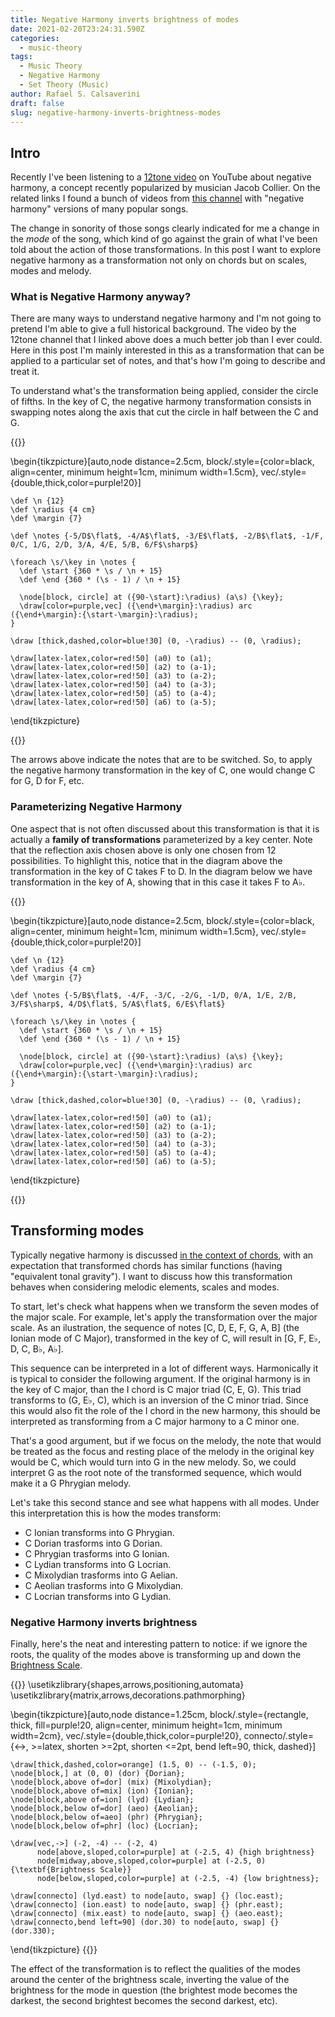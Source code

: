 ```yaml
---
title: Negative Harmony inverts brightness of modes
date: 2021-02-20T23:24:31.590Z
categories:
  - music-theory
tags:
  - Music Theory
  - Negative Harmony
  - Set Theory (Music)
author: Rafael S. Calsaverini
draft: false
slug: negative-harmony-inverts-brightness-modes
---
```


## Intro

Recently I've been listening to a [12tone video][12tone] on YouTube about negative harmony, a concept recently popularized by musician Jacob Collier. On the related links I found a bunch of videos from [this channel][negative-harmony-covers] with "negative harmony" versions of many popular songs.

The change in sonority of those songs clearly indicated for me a change in the _mode_ of the song, which kind of go against the grain of what I've been told about the action of those transformations. In this post I want to explore negative harmony as a transformation not only on chords but on scales, modes and melody.

### What is Negative Harmony anyway?

There are many ways to understand negative harmony and I'm not going to pretend I'm able to give a full historical background. The video by the 12tone channel that I linked above does a much better job than I ever could. Here in this post I'm mainly interested in this as a transformation that can be applied to a particular set of notes, and that's how I'm going to describe and treat it.

To understand what's the transformation being applied, consider the circle of fifths. In the key of C, the negative harmony transformation consists in swapping notes along the axis that cut the circle in half between the C and G.

{{<tikz caption="The circle of fifths highlighting the negative harmony transformation in the key of C">}}

\begin{tikzpicture}[auto,node distance=2.5cm, block/.style={color=black, align=center, minimum height=1cm, minimum width=1.5cm}, vec/.style={double,thick,color=purple!20}]

    \def \n {12}
    \def \radius {4 cm}
    \def \margin {7}

    \def \notes {-5/D$\flat$, -4/A$\flat$, -3/E$\flat$, -2/B$\flat$, -1/F, 0/C, 1/G, 2/D, 3/A, 4/E, 5/B, 6/F$\sharp$}

    \foreach \s/\key in \notes {
      \def \start {360 * \s / \n + 15}
      \def \end {360 * (\s - 1) / \n + 15}

      \node[block, circle] at ({90-\start}:\radius) (a\s) {\key};
      \draw[color=purple,vec] ({\end+\margin}:\radius) arc ({\end+\margin}:{\start-\margin}:\radius);
    }

    \draw [thick,dashed,color=blue!30] (0, -\radius) -- (0, \radius);

    \draw[latex-latex,color=red!50] (a0) to (a1);
    \draw[latex-latex,color=red!50] (a2) to (a-1);
    \draw[latex-latex,color=red!50] (a3) to (a-2);
    \draw[latex-latex,color=red!50] (a4) to (a-3);
    \draw[latex-latex,color=red!50] (a5) to (a-4);
    \draw[latex-latex,color=red!50] (a6) to (a-5);

\end{tikzpicture}

{{</tikz>}}

The arrows above indicate the notes that are to be switched. So, to apply the negative harmony transformation in the key of C, one would change C for G, D for F, etc.

### Parameterizing Negative Harmony

One aspect that is not often discussed about this transformation is that it is actually a **family of transformations** parameterized by a key center. Note that the reflection axis chosen above is only one chosen from 12 possibilities. To highlight this, notice that in the diagram above the transformation in the key of C takes F to D. In the diagram below we have transformation in the key of A, showing that in this case it takes F to A♭.

{{<tikz caption="The circle of fifths highlighting the negative harmony transformation in the key of A">}}

\begin{tikzpicture}[auto,node distance=2.5cm, block/.style={color=black, align=center, minimum height=1cm, minimum width=1.5cm}, vec/.style={double,thick,color=purple!20}]

    \def \n {12}
    \def \radius {4 cm}
    \def \margin {7}

    \def \notes {-5/B$\flat$, -4/F, -3/C, -2/G, -1/D, 0/A, 1/E, 2/B, 3/F$\sharp$, 4/D$\flat$, 5/A$\flat$, 6/E$\flat$}

    \foreach \s/\key in \notes {
      \def \start {360 * \s / \n + 15}
      \def \end {360 * (\s - 1) / \n + 15}

      \node[block, circle] at ({90-\start}:\radius) (a\s) {\key};
      \draw[color=purple,vec] ({\end+\margin}:\radius) arc ({\end+\margin}:{\start-\margin}:\radius);
    }

    \draw [thick,dashed,color=blue!30] (0, -\radius) -- (0, \radius);

    \draw[latex-latex,color=red!50] (a0) to (a1);
    \draw[latex-latex,color=red!50] (a2) to (a-1);
    \draw[latex-latex,color=red!50] (a3) to (a-2);
    \draw[latex-latex,color=red!50] (a4) to (a-3);
    \draw[latex-latex,color=red!50] (a5) to (a-4);
    \draw[latex-latex,color=red!50] (a6) to (a-5);

\end{tikzpicture}

{{</tikz>}}

## Transforming modes

Typically negative harmony is discussed [in the context of chords][brltheory], with an expectation that transformed chords has similar functions (having "equivalent tonal gravity"). I want to discuss how this transformation behaves when considering melodic elements, scales and modes.

To start, let's check what happens when we transform the seven modes of the major scale. For example, let's apply the transformation over the major scale. As an ilustration, the sequence of notes [C, D, E, F, G, A, B] (the Ionian mode of C Major), transformed in the key of C, will result in [G, F, E♭, D, C, B♭, A♭].

This sequence can be interpreted in a lot of different ways. Harmonically it is typical to consider the following argument. If the original harmony is in the key of C major, than the I chord is C major triad (C, E, G). This triad transforms to (G, E♭, C), which is an inversion of the C minor triad. Since this would also fit the role of the I chord in the new harmony, this should be interpreted as transforming from a C major harmony to a C minor one.

That's a good argument, but if we focus on the melody, the note that would be treated as the focus and resting place of the melody in the original key would be C, which would turn into G in the new melody. So, we could interpret G as the root note of the transformed sequence, which would make it a G Phrygian melody.

Let's take this second stance and see what happens with all modes. Under this interpretation this is how the modes transform:

- C Ionian transforms into G Phrygian.
- C Dorian trasforms into G Dorian.
- C Phrygian trasforms into G Ionian.
- C Lydian transforms into G Locrian.
- C Mixolydian trasforms into G Aelian.
- C Aeolian trasforms into G Mixolydian.
- C Locrian transforms into G Lydian.

### Negative Harmony inverts brightness

Finally, here's the neat and interesting pattern to notice: if we ignore the roots, the quality of the modes above is transforming up and down the [Brightness Scale][brightness].

{{<tikz>}}
\usetikzlibrary{shapes,arrows,positioning,automata}
\usetikzlibrary{matrix,arrows,decorations.pathmorphing}

\begin{tikzpicture}[auto,node distance=1.25cm, block/.style={rectangle, thick, fill=purple!20, align=center, minimum height=1cm, minimum width=2cm}, vec/.style={double,thick,color=purple!20}, connecto/.style={<->, >=latex, shorten >=2pt, shorten <=2pt, bend left=90, thick, dashed}]

    \draw[thick,dashed,color=orange] (1.5, 0) -- (-1.5, 0);
    \node[block,] at (0, 0) (dor) {Dorian};
    \node[block,above of=dor] (mix) {Mixolydian};
    \node[block,above of=mix] (ion) {Ionian};
    \node[block,above of=ion] (lyd) {Lydian};
    \node[block,below of=dor] (aeo) {Aeolian};
    \node[block,below of=aeo] (phr) {Phrygian};
    \node[block,below of=phr] (loc) {Locrian};

    \draw[vec,->] (-2, -4) -- (-2, 4)
          node[above,sloped,color=purple] at (-2.5, 4) {high brightness}
          node[midway,above,sloped,color=purple] at (-2.5, 0) {\textbf{Brightness Scale}}
          node[below,sloped,color=purple] at (-2.5, -4) {low brightness};

    \draw[connecto] (lyd.east) to node[auto, swap] {} (loc.east);
    \draw[connecto] (ion.east) to node[auto, swap] {} (phr.east);
    \draw[connecto] (mix.east) to node[auto, swap] {} (aeo.east);
    \draw[connecto,bend left=90] (dor.30) to node[auto, swap] {} (dor.330);

\end{tikzpicture}
{{</tikz>}}

The effect of the transformation is to reflect the qualities of the modes around the center of the brightness scale, inverting the value of the brightness for the mode in question (the brightest mode becomes the darkest, the second brightest becomes the second darkest, etc).

[12tone]: https://www.youtube.com/watch?v=SF8CdxcdJgw
[brltheory]: https://www.brltheory.com/resources/negative-harmony-chord-chart/
[negative-harmony-covers]: https://www.youtube.com/channel/UCurOAVtqb7kM1siNlDynzFw
[brightness]: https://www.youtube.com/watch?v=9rEqrPwVITY
